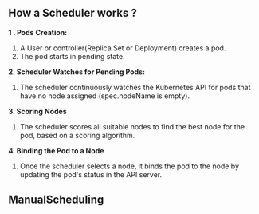## How a Scheduler works ?

**1 . Pods Creation:**

1. A User or controller(Replica Set or Deployment) creates a pod.<br>
2. The pod starts in pending state.<br>

**2. Scheduler Watches for Pending Pods:**

1. The scheduler continuously watches the Kubernetes API for pods that have no node assigned (spec.nodeName is empty).<br>

**3. Scoring Nodes**

1. The scheduler scores all suitable nodes to find the best node for the pod, based on a scoring algorithm.<br>

**4. Binding the Pod to a Node**

1. Once the scheduler selects a node, it binds the pod to the node by updating the pod's status in the API server.

## ManualScheduling
